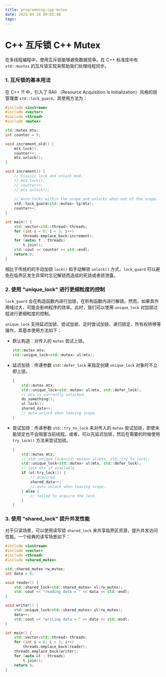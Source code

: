 ```yaml
---
title: programming-cpp-mutex
date: 2025-04-24 09:03:48
tags:
---
```


# C++ 互斥锁 C++ Mutex

在多线程编程中，使用互斥锁能够避免数据竞争。在 C++ 标准库中有 `std::muxtex` 的互斥锁实现来帮助我们处理线程同步。



### 1. 互斥锁的基本用法

在 C++ 11 中，引入了 RAII （Resource Acquisition Is Initialization）风格的锁管理类 `std::lock_guard`，其使用方法为：

```c++
#include <iostream>
#include <vector>
#include <thread>
#include <mutex>

std::mutex mtx;
int counter = 0;

void increment_old() {
    mtx.lock();
    counter++;
    mtx.unlock();
}

void increment() {
    // Classic lock and unlock mod.
    // mtx.lock();
    // counter++;
    // mtx.unlock();
    
    // Auto locks within the scope and unlocks when out of the scope.
    std;:lock_guard<std::mutex> lg(mtx);
    counter++;
}

int main() {
    std::vector<std::thread> threads;
    for (int i = 0; i < 3; i++)
        threads.emplace_back(increment);
    for (auto& t : threads)
        t.join();
    std::cout << counter << std::endl;
    return 0;
}
```

相比于传统的的手动加锁 `lock()` 和手动解锁 `unlock()` 方式，`lock_guard` 可以避免在临界区发生异常时忘记解锁而造成的死锁或者锁泄露。



### 2. 使用 "unique_lock" 进行更细粒度的控制

`lock_guard` 会在构造函数内进行加锁，在析构函数内进行解锁。然而，如果其作用域过大，可能会影响程序的效率。此时，我们可以使用 `unique_lock` 对加锁过程进行更细粒度的控制。

`unique_lock` 支持延迟加锁、尝试加锁、定时尝试加锁、递归锁定、所有权转移等操作，其基本使用方法如下：

- 默认构造：对传入的 `mutex` 尝试上锁。

  ```c++
  std::mutex mtx;
  std::unique_lock<std::mutex> ul(mtx);
  ```

- 延迟加锁：传递参数 `std::defer_lock` 来指定创建 `unique_lock` 对象时不立即上锁。

  ```c++
  {
      std::mutex mtx;
      std::unique_lock<std::mutex> ul(mtx, std::defer_lock);
      // mtx is currently unlocked.
      do_something();
      ul.lock();
      shared_data++;
      // auto unlock when leaving scope.
  }
  ```

- 尝试加锁：传递参数 `std::try_to_lock` 来对传入的 `mutex`  尝试加锁，即使未能锁定也不会阻塞当前线程。或者，可以先延迟加锁，然后在需要的时候使用 `try_lock()` 方法来尝试加锁。

  ```c++
  {
      std::mutex mtx;
      // std::unique_lock<std::mutex> ul(mtx, std::try_to_lock);
      std::unique_lock<std::mutex> ul(mtx, std::defer_lock);
      // lock mtx if available.
      if (ul.try_lock()) {
          // acquired.
          shared_data++;
          // auto unlock when leaving scope.
      } else {
          // failed to acquire the lock.
      }
  }
  ```



### 3. 使用 "shared_lock" 提升并发性能

对于只读场景，可以使用读写锁 `shared_lock` 来共享临界区资源，提升并发访问性能。一个经典的读写场景如下：

```c++
#include <iostream>
#include <vector>
#include <thread>
#include <shared_mutex>

std::shared_mutex rw_mutex;
int data = 0;

void reader() {
    std::shared_lock<std::shared_mutex> sl(rw_mutex);
    std::cout << "reading data = " << data << std::endl;
}

void writer() {
    std::unique_lock<std::shared_mutex> ul(rw_mutex);
    data++;
    std::cout << "writing data = " << data << std::endl;
}

int main() {
    std::vector<std::thread> threads;
    for (int i = 0; i < 3; i++)
        threads.emplace_back(reader);
    threads.emplace_back(writer);
    for (auto &t : threads)
        t.join();
    return 0;
}
```

